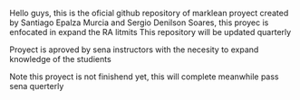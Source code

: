 Hello guys, this is the oficial github repository of marklean proyect created by Santiago Epalza Murcia and Sergio Denilson Soares, this proyec is enfocated in expand the RA litmits This repository will be updated quarterly

Proyect is aproved by sena instructors with the necesity to expand knowledge of the studients

Note this proyect is not finishend yet, this will complete meanwhile pass sena querterly
